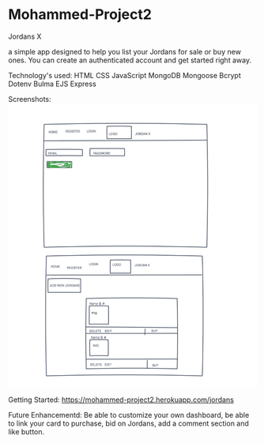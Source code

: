 # Mohammed-Project2
Jordans X

a simple app designed to help you list your Jordans for sale or buy new ones. You can create an authenticated account and get started right away.

Technology's used:
HTML CSS JavaScript MongoDB Mongoose Bcrypt Dotenv Bulma EJS Express

Screenshots: ![](public/Wireframes.png)

Getting Started: https://mohammed-project2.herokuapp.com/jordans

Future Enhancementd: Be able to customize your own dashboard, be able to link your card to purchase, bid on Jordans, add a comment section and like button.